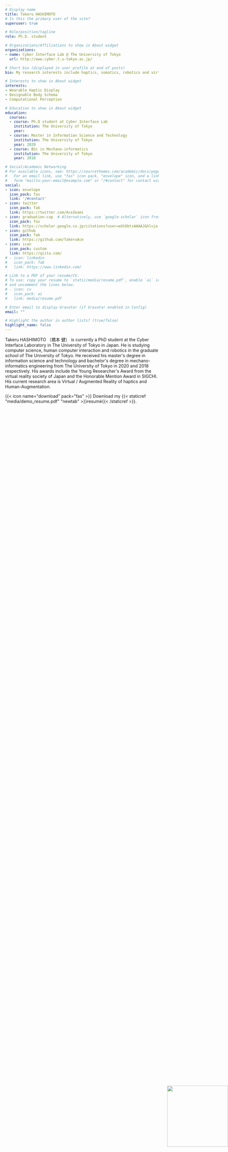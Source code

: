 ```yaml
---
# Display name
title: Takeru HASHIMOTO
# Is this the primary user of the site?
superuser: true

# Role/position/tagline
role: Ph.D. student

# Organizations/Affiliations to show in About widget
organizations:
- name: Cyber Interface Lab @ The University of Tokyo
  url: http://www.cyber.t.u-tokyo.ac.jp/

# Short bio (displayed in user profile at end of posts)
bio: My research interests include haptics, somatics, robotics and virtual reality.

# Interests to show in About widget
interests:
- Wearable Haptic Display
- Designable Body Schema
- Computational Perception

# Education to show in About widget
education:
  courses:
  - course: Ph.D student at Cyber Interface Lab
    institution: The University of Tokyo
    year: 
  - course: Master in Information Science and Technology
    institution: The University of Tokyo
    year: 2020
  - course: BSc in Mechano-informatics
    institution: The University of Tokyo
    year: 2018

# Social/Academic Networking
# For available icons, see: https://sourcethemes.com/academic/docs/page-builder/#icons
#   For an email link, use "fas" icon pack, "envelope" icon, and a link in the
#   form "mailto:your-email@example.com" or "/#contact" for contact widget.
social:
- icon: envelope
  icon_pack: fas
  link: '/#contact'
- icon: twitter
  icon_pack: fab
  link: https://twitter.com/AceZeami
- icon: graduation-cap  # Alternatively, use `google-scholar` icon from `ai` icon pack
  icon_pack: fas
  link: https://scholar.google.co.jp/citations?user=eGt6btsAAAAJ&hl=ja
- icon: github
  icon_pack: fab
  link: https://github.com/TakeruAce
- icon: icon
  icon_pack: custom
  link: https://qiita.com/
# - icon: linkedin
#   icon_pack: fab
#   link: https://www.linkedin.com/

# Link to a PDF of your resume/CV.
# To use: copy your resume to `static/media/resume.pdf`, enable `ai` icons in `params.toml`, 
# and uncomment the lines below.
# - icon: cv
#   icon_pack: ai
#   link: media/resume.pdf

# Enter email to display Gravatar (if Gravatar enabled in Config)
email: ""

# Highlight the author in author lists? (true/false)
highlight_name: false
---
```


Takeru HASHIMOTO （橋本 健） is currently a PhD student at the Cyber Interface Laboratory in The University of Tokyo in Japan. He is studying computer science, human computer interaction and robotics in the graduate school of The University of Tokyo. He received his master's degree in information science and technology and bachelor's degree in mechano-informatics engineering from The University of Tokyo in 2020 and 2018 respectively. 
His awards include the Young Researcher's Award from the virtual reality society of Japan and the Honorable Mention Award in SIGCHI.
His current research area is Virtual / Augmented Reality of haptics and Human-Augmentation.

{{< icon name="download" pack="fas" >}} Download my {{< staticref "media/demo_resume.pdf" "newtab" >}}resumé{{< /staticref >}}.

<img src="media/RealAvaterDanceAlpha.gif" width="200" style="float:left; position:absolute;bottom:190px;right:0px;">